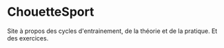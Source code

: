 # ChouetteSport

Site à propos des cycles d'entrainement, de la théorie et de la pratique.
Et des exercices.
